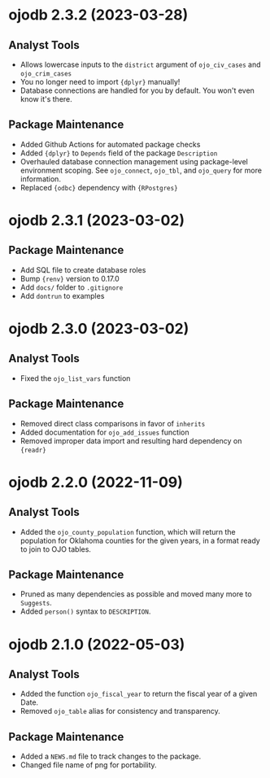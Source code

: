 <!-- NEWS.md is maintained by https://cynkra.github.io/fledge, do not edit -->

# ojodb 2.3.2 (2023-03-28)

## Analyst Tools
- Allows lowercase inputs to the `district` argument of `ojo_civ_cases` and `ojo_crim_cases`
- You no longer need to import `{dplyr}` manually!
- Database connections are handled for you by default. You won't even know it's there.

## Package Maintenance
- Added Github Actions for automated package checks
- Added `{dplyr}` to `Depends` field of the package `Description`
- Overhauled database connection management using package-level environment scoping. See `ojo_connect`, `ojo_tbl`, and `ojo_query` for more information.
- Replaced `{odbc}` dependency with `{RPostgres}`

# ojodb 2.3.1 (2023-03-02)

## Package Maintenance
- Add SQL file to create database roles
- Bump `{renv}` version to 0.17.0
- Add `docs/` folder to `.gitignore`
- Add `dontrun` to examples

# ojodb 2.3.0 (2023-03-02)

## Analyst Tools
- Fixed the `ojo_list_vars` function

## Package Maintenance
- Removed direct class comparisons in favor of `inherits`
- Added documentation for `ojo_add_issues` function
- Removed improper data import and resulting hard dependency on `{readr}`

# ojodb 2.2.0 (2022-11-09)

## Analyst Tools
* Added the `ojo_county_population` function, which will return the population for Oklahoma counties for the given years, in a format ready to join to OJO tables.

## Package Maintenance
* Pruned as many dependencies as possible and moved many more to `Suggests`.
* Added `person()` syntax to `DESCRIPTION`.

# ojodb 2.1.0 (2022-05-03)

## Analyst Tools

* Added the function `ojo_fiscal_year` to return the fiscal year of a given Date.
* Removed `ojo_table` alias for consistency and transparency.

## Package Maintenance
* Added a `NEWS.md` file to track changes to the package.
* Changed file name of png for portability.
